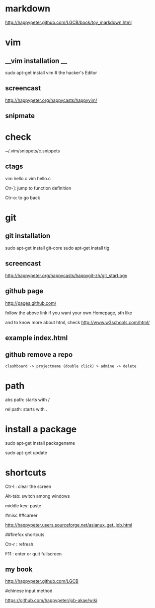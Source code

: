 

# __markdown__

 http://happypeter.github.com/LGCB/book/toy_markdown.html



# __vim__
##  __vim installation __

sudo apt-get install vim # the hacker's Editor

## screencast

http://happypeter.org/happycasts/happyvim/


## snipmate

# check

~/.vim/snippets/c.snippets


## ctags 

vim hello.c
vim hello.c

Ctr-]: jump to function definition

Ctr-o: to go back




# git
## git installation

sudo apt-get install git-core 
sudo apt-get install tig

## screencast

http://happypeter.org/happycasts/happygit-zh/git_start.ogv


## github page

http://pages.github.com/

follow the above link if you want your own Homepage, sth like

and to know more about html, check http://www.w3schools.com/html/

##  example index.html

<head>
<meta http-equiv="Content-type" content="text/html; charset=utf-8">
<title>LGCB</title>
</head>

## github remove a repo
    clashboard -> projectname (double click) > admine -> delete




# path

abs path: starts with /

rel path: starts with .

# install a package

sudo apt-get install packagename

sudo apt-get update

# shortcuts

Ctr-l : clear the screen

Alt-tab: switch among windows

middle key: paste



#misc
##career

http://happypeter.users.sourceforge.net/asianux_get_job.html

##firefox shortcuts

 Ctr-r : refresh

 F11 : enter or quit fullscreen

## my book

http://happypeter.github.com/LGCB

#chinese input method

https://github.com/happypeter/job-akae/wiki
